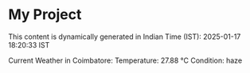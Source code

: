 # My Project

This content is dynamically generated in Indian Time (IST): 2025-01-17 18:20:33 IST


Current Weather in Coimbatore:
Temperature: 27.88 °C
Condition: haze
